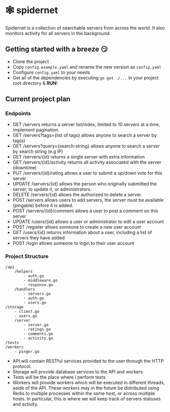 # 🕸️ spidernet

Spidernet is a collection of searchable servers from across the world. It also monitors activity for all servers in the background.


## Getting started with a breeze 😏
* Clone the project
* Copy `config.example.yaml` and rename the new version as `config.yaml`
* Configure `config.yaml` to your needs
* Get all of the dependencies by executing `go get ./...` in your project root directory & **RUN**!

## Current project plan
### Endpoints
* GET /servers returns a server list/index, limited to 10 servers at a time, implement pagination.
* GET /servers?tags={list of tags} allows anyone to search a server by tag(s)
* GET /servers?query={search-string} allows anyone to search a server by search string (e.g IP)
* GET /servers/{id} returns a single server with extra information
* GET /servers/{id}/activity returns all activity associated with the server (downtime)
* PUT /servers/{id}/rating allows a user to submit a up/down vote for this server
* UPDATE /servers/{id} allows the person who originally submitted the server, to update it, or administrators.
* DELETE /servers/{id} allows the authorized to delete a server.
* POST /servers allows users to add servers, the server must be available (pingable) before it is added.
* POST /servers/{id}/comment allows a user to post a comment on this server
* UPDATE /users/{id} allows a user or administrator to edit a user account
* POST /register allows someone to create a new user account
* GET /users/{id} returns information about a user, including a list of servers they have added
* POST /login allows someone to login to their user account

### Project Structure
```
/api
    /helpers
        - auth.go
        - middleware.go
        - response.go
    /handlers
        - servers.go
        - auth.go
        - users.go
/storage
    - client.go
    - users.go
    /server
        - server.go
        - ratings.go
        - comments.go
        - activity.go
/tests
/workers
    - pinger.go
```

* API will contain RESTful services provided to the user through the HTTP protocol.
* Storage will provide database services to the API  and workers
* Tests will be the place where I perform tests
* Workers will provide workers which will be executed in different threads, aside of the API. These workers may in the future be distributed using Redis to multiple processes within the same host, or across multiple hosts. In particular, this is where we will keep track of servers statuses and activity.



